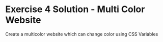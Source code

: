 # Exercise 4 Solution - Multi Color Website

Create a multicolor website which can change color using CSS Variables